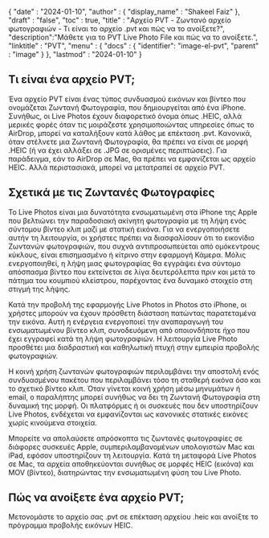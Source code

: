 {
  "date" : "2024-01-10",
  "author" : {
    "display_name" : "Shakeel Faiz"
  },
  "draft" : "false",
  "toc" : true,
  "title" : "Αρχείο PVT - Ζωντανό αρχείο φωτογραφιών - Τι είναι το αρχείο .pvt και πώς να το ανοίξετε?",
  "description":"Μάθετε για το PVT Live Photo File και πώς να το ανοίξετε.",
  "linktitle" : "PVT",
  "menu" : {
    "docs" : {
      "identifier": "image-el-pvt",
      "parent" : "image"
    }
  },
  "lastmod" : "2024-01-10"
}

## Τι είναι ένα αρχείο PVT;

Ένα αρχείο PVT είναι ένας τύπος συνδυασμού εικόνων και βίντεο που ονομάζεται Ζωντανή Φωτογραφία, που δημιουργείται από ένα iPhone. Συνήθως, οι Live Photos έχουν διαφορετικό όνομα όπως .HEIC, αλλά μερικές φορές όταν τις μοιράζεστε χρησιμοποιώντας υπηρεσίες όπως το AirDrop, μπορεί να καταλήξουν κατά λάθος με επέκταση .pvt. Κανονικά, όταν στέλνετε μια Ζωντανή Φωτογραφία, θα πρέπει να είναι σε μορφή .HEIC (ή να έχει αλλάξει σε .JPG σε ορισμένες περιπτώσεις). Για παράδειγμα, εάν το AirDrop σε Mac, θα πρέπει να εμφανίζεται ως αρχείο HEIC. Αλλά περιστασιακά, μπορεί να μετατραπεί σε αρχείο PVT.

## Σχετικά με τις Ζωντανές Φωτογραφίες

Το Live Photos είναι μια δυνατότητα ενσωματωμένη στα iPhone της Apple που βελτιώνει την παραδοσιακή ακίνητη φωτογραφία με τη λήψη ενός σύντομου βίντεο κλιπ μαζί με στατική εικόνα. Για να ενεργοποιήσετε αυτήν τη λειτουργία, οι χρήστες πρέπει να διασφαλίσουν ότι το εικονίδιο Ζωντανών φωτογραφιών, που συχνά αντιπροσωπεύεται από ομόκεντρους κύκλους, είναι επισημασμένο ή κίτρινο στην εφαρμογή Κάμερα. Μόλις ενεργοποιηθεί, η λήψη μιας φωτογραφίας θα εγγράψει ένα σύντομο απόσπασμα βίντεο που εκτείνεται σε λίγα δευτερόλεπτα πριν και μετά το πάτημα του κουμπιού κλείστρου, παρέχοντας ένα δυναμικό στοιχείο στη στιγμή της λήψης.

Κατά την προβολή της εφαρμογής Live Photos in Photos στο iPhone, οι χρήστες μπορούν να έχουν πρόσθετη διάσταση πατώντας παρατεταμένα την εικόνα. Αυτή η ενέργεια ενεργοποιεί την αναπαραγωγή του ενσωματωμένου βίντεο κλιπ, συνοδευόμενη από οποιονδήποτε ήχο που έχει εγγραφεί κατά τη λήψη φωτογραφιών. Η λειτουργία Live Photo προσθέτει μια διαδραστική και καθηλωτική πτυχή στην εμπειρία προβολής φωτογραφιών.

Η κοινή χρήση ζωντανών φωτογραφιών περιλαμβάνει την αποστολή ενός συνδυασμένου πακέτου που περιλαμβάνει τόσο τη σταθερή εικόνα όσο και το σχετικό βίντεο κλιπ. Όταν γίνεται κοινή χρήση μέσω μηνυμάτων ή email, ο παραλήπτης μπορεί συνήθως να δει τη Ζωντανή Φωτογραφία στη δυναμική της μορφή. Οι πλατφόρμες ή οι συσκευές που δεν υποστηρίζουν Live Photos, ενδέχεται να εμφανίζονται ως κανονικές στατικές εικόνες χωρίς κινούμενα στοιχεία.

Μπορείτε να απολαύσετε απρόσκοπτα τις ζωντανές φωτογραφίες σε διάφορες συσκευές Apple, συμπεριλαμβανομένων υπολογιστών Mac και iPad, εφόσον υποστηρίζουν τη λειτουργία. Κατά τη μεταφορά Live Photos σε Mac, τα αρχεία αποθηκεύονται συνήθως σε μορφές HEIC (εικόνα) και MOV (βίντεο), διατηρώντας την ενσωματωμένη φύση του Live Photo.

## Πώς να ανοίξετε ένα αρχείο PVT;

Μετονομάστε το αρχείο σας .pvt σε επέκταση αρχείου .heic και ανοίξτε το πρόγραμμα προβολής εικόνων HEIC.